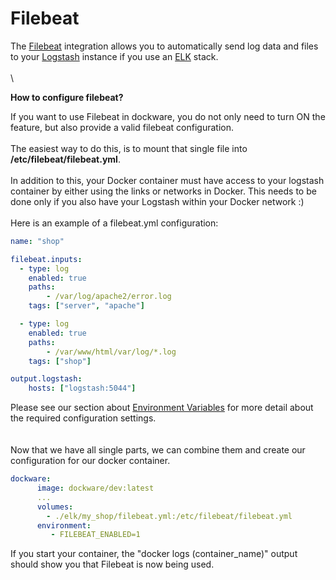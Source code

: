 # Filebeat

The [Filebeat](https://www.elastic.co/beats/filebeat) integration allows you to automatically send log data and files to your [Logstash](https://www.elastic.co/logstash) instance if you use an [ELK](https://www.elastic.co/elastic-stack) stack.\
\
\


**How to configure filebeat?**

If you want to use Filebeat in dockware, you do not only need to turn ON the feature, but also provide a valid filebeat configuration.\
\
The easiest way to do this, is to mount that single file into **/etc/filebeat/filebeat.yml**.\
\
In addition to this, your Docker container must have access to your logstash container by either using the links or networks in Docker. This needs to be done only if you also have your Logstash within your Docker network :)\
\
Here is an example of a filebeat.yml configuration:

```yaml
name: "shop"

filebeat.inputs:
  - type: log
    enabled: true
    paths:
        - /var/log/apache2/error.log
    tags: ["server", "apache"]

  - type: log
    enabled: true
    paths:
        - /var/www/html/var/log/*.log
    tags: ["shop"]

output.logstash:
    hosts: ["logstash:5044"]
```

Please see our section about [Environment Variables](environment-variables.md) for more detail about the required configuration settings.\
\
\
Now that we have all single parts, we can combine them and create our configuration for our docker container.

```yaml
dockware:
      image: dockware/dev:latest
      ...
      volumes:
        - ./elk/my_shop/filebeat.yml:/etc/filebeat/filebeat.yml
      environment:
         - FILEBEAT_ENABLED=1
```

If you start your container, the "docker logs (container\_name)" output should show you that Filebeat is now being used.
